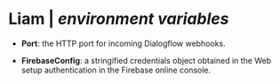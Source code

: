
# Liam | <i>environment variables</i>

* <b>Port</b>: the HTTP port for incoming Dialogflow webhooks.

* <b>FirebaseConfig</b>: a stringified credentials object obtained in the Web setup authentication in the Firebase online console.
